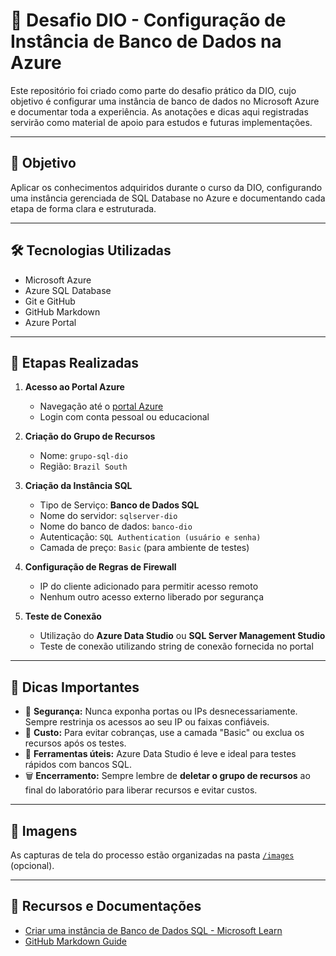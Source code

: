 # 💾 Desafio DIO - Configuração de Instância de Banco de Dados na Azure

Este repositório foi criado como parte do desafio prático da DIO, cujo objetivo é configurar uma instância de banco de dados no Microsoft Azure e documentar toda a experiência. As anotações e dicas aqui registradas servirão como material de apoio para estudos e futuras implementações.

---

## 🎯 Objetivo

Aplicar os conhecimentos adquiridos durante o curso da DIO, configurando uma instância gerenciada de SQL Database no Azure e documentando cada etapa de forma clara e estruturada.

---

## 🛠️ Tecnologias Utilizadas

- Microsoft Azure
- Azure SQL Database
- Git e GitHub
- GitHub Markdown
- Azure Portal

---

## 🚀 Etapas Realizadas

1. **Acesso ao Portal Azure**
   - Navegação até o [portal Azure](https://portal.azure.com)
   - Login com conta pessoal ou educacional

2. **Criação do Grupo de Recursos**
   - Nome: `grupo-sql-dio`
   - Região: `Brazil South`

3. **Criação da Instância SQL**
   - Tipo de Serviço: **Banco de Dados SQL**
   - Nome do servidor: `sqlserver-dio`
   - Nome do banco de dados: `banco-dio`
   - Autenticação: `SQL Authentication (usuário e senha)`
   - Camada de preço: `Basic` (para ambiente de testes)

4. **Configuração de Regras de Firewall**
   - IP do cliente adicionado para permitir acesso remoto
   - Nenhum outro acesso externo liberado por segurança

5. **Teste de Conexão**
   - Utilização do **Azure Data Studio** ou **SQL Server Management Studio**
   - Teste de conexão utilizando string de conexão fornecida no portal

---

## 📝 Dicas Importantes

- 🔐 **Segurança:** Nunca exponha portas ou IPs desnecessariamente. Sempre restrinja os acessos ao seu IP ou faixas confiáveis.
- 💸 **Custo:** Para evitar cobranças, use a camada "Basic" ou exclua os recursos após os testes.
- 🧰 **Ferramentas úteis:** Azure Data Studio é leve e ideal para testes rápidos com bancos SQL.
- 🗑️ **Encerramento:** Sempre lembre de **deletar o grupo de recursos** ao final do laboratório para liberar recursos e evitar custos.

---

## 📸 Imagens

As capturas de tela do processo estão organizadas na pasta [`/images`](./images) (opcional).

---

## 🔗 Recursos e Documentações

- [Criar uma instância de Banco de Dados SQL - Microsoft Learn](https://learn.microsoft.com/pt-br/azure/azure-sql/database/single-database-create-quickstart)
- [GitHub Markdown Guide](https://guides.github.com/feat)

